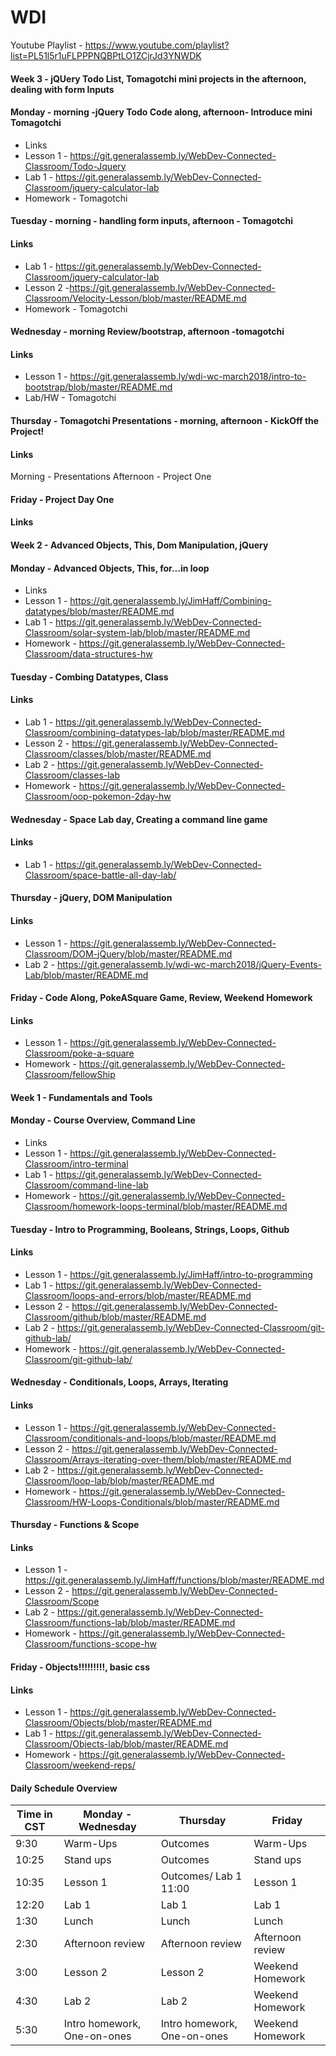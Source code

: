 # WDI 

Youtube Playlist - https://www.youtube.com/playlist?list=PL51l5r1uFLPPPNQBPtLO1ZCjrJd3YNWDK

#### Week 3 - jQUery Todo List, Tomagotchi mini projects in the afternoon, dealing with form Inputs

#### __Monday__ - morning -jQuery Todo Code along, afternoon- Introduce mini Tomagotchi
* Links 
* Lesson 1 - https://git.generalassemb.ly/WebDev-Connected-Classroom/Todo-Jquery
* Lab 1 - https://git.generalassemb.ly/WebDev-Connected-Classroom/jquery-calculator-lab
* Homework - Tomagotchi


#### __Tuesday__ - morning - handling form inputs, afternoon - Tomagotchi

#### Links 

* Lab 1 -  https://git.generalassemb.ly/WebDev-Connected-Classroom/jquery-calculator-lab
* Lesson 2 -https://git.generalassemb.ly/WebDev-Connected-Classroom/Velocity-Lesson/blob/master/README.md
* Homework - Tomagotchi


#### __Wednesday__ - morning Review/bootstrap, afternoon -tomagotchi

#### Links 

* Lesson 1 - https://git.generalassemb.ly/wdi-wc-march2018/intro-to-bootstrap/blob/master/README.md
* Lab/HW - Tomagotchi

#### __Thursday__ - Tomagotchi Presentations - morning, afternoon - KickOff the Project!

#### Links 

Morning - Presentations
Afternoon - Project One


#### __Friday__ - Project Day One

#### Links 



#### Week 2 - Advanced Objects, This, Dom Manipulation, jQuery

#### __Monday__ - Advanced Objects, This, for...in loop

* Links 
* Lesson 1 - https://git.generalassemb.ly/JimHaff/Combining-datatypes/blob/master/README.md
* Lab 1 - https://git.generalassemb.ly/WebDev-Connected-Classroom/solar-system-lab/blob/master/README.md
* Homework - https://git.generalassemb.ly/WebDev-Connected-Classroom/data-structures-hw


#### __Tuesday__ - Combing Datatypes, Class

#### Links 

* Lab 1 -  https://git.generalassemb.ly/WebDev-Connected-Classroom/combining-datatypes-lab/blob/master/README.md
* Lesson 2 - https://git.generalassemb.ly/WebDev-Connected-Classroom/classes/blob/master/README.md
* Lab 2 - https://git.generalassemb.ly/WebDev-Connected-Classroom/classes-lab
* Homework - https://git.generalassemb.ly/WebDev-Connected-Classroom/oop-pokemon-2day-hw

#### __Wednesday__ - Space Lab day, Creating a command line game

#### Links 

* Lab 1 - https://git.generalassemb.ly/WebDev-Connected-Classroom/space-battle-all-day-lab/

#### __Thursday__ - jQuery, DOM Manipulation

#### Links 

* Lesson 1 - https://git.generalassemb.ly/WebDev-Connected-Classroom/DOM-jQuery/blob/master/README.md
* Lab 2 -    https://git.generalassemb.ly/wdi-wc-march2018/jQuery-Events-Lab/blob/master/README.md

#### __Friday__ - Code Along, PokeASquare Game, Review, Weekend Homework

#### Links 

* Lesson 1 - https://git.generalassemb.ly/WebDev-Connected-Classroom/poke-a-square
* Homework - https://git.generalassemb.ly/WebDev-Connected-Classroom/fellowShip



#### Week 1 - Fundamentals and Tools

#### __Monday__ - Course Overview, Command Line

* Links 
* Lesson 1 - https://git.generalassemb.ly/WebDev-Connected-Classroom/intro-terminal
* Lab 1 - https://git.generalassemb.ly/WebDev-Connected-Classroom/command-line-lab
* Homework - https://git.generalassemb.ly/WebDev-Connected-Classroom/homework-loops-terminal/blob/master/README.md


#### __Tuesday__ - Intro to Programming, Booleans, Strings, Loops, Github

#### Links 

* Lesson 1 - https://git.generalassemb.ly/JimHaff/intro-to-programming
* Lab 1 - https://git.generalassemb.ly/WebDev-Connected-Classroom/loops-and-errors/blob/master/README.md
* Lesson 2 - https://git.generalassemb.ly/WebDev-Connected-Classroom/github/blob/master/README.md
* Lab 2 - https://git.generalassemb.ly/WebDev-Connected-Classroom/git-github-lab/
* Homework - https://git.generalassemb.ly/WebDev-Connected-Classroom/git-github-lab/

#### __Wednesday__ - Conditionals, Loops, Arrays, Iterating

#### Links 

* Lesson 1 -  https://git.generalassemb.ly/WebDev-Connected-Classroom/conditionals-and-loops/blob/master/README.md
* Lesson 2 -  https://git.generalassemb.ly/WebDev-Connected-Classroom/Arrays-iterating-over-them/blob/master/README.md
* Lab 2 -     https://git.generalassemb.ly/WebDev-Connected-Classroom/loop-lab/blob/master/README.md
* Homework - https://git.generalassemb.ly/WebDev-Connected-Classroom/HW-Loops-Conditionals/blob/master/README.md

#### __Thursday__ - Functions & Scope

#### Links 

* Lesson 1 -  https://git.generalassemb.ly/JimHaff/functions/blob/master/README.md
* Lesson 2 -  https://git.generalassemb.ly/WebDev-Connected-Classroom/Scope
* Lab 2 -     https://git.generalassemb.ly/WebDev-Connected-Classroom/functions-lab/blob/master/README.md
* Homework -  https://git.generalassemb.ly/WebDev-Connected-Classroom/functions-scope-hw

#### __Friday__ - Objects!!!!!!!!!, basic css

#### Links 

* Lesson 1 -  https://git.generalassemb.ly/WebDev-Connected-Classroom/Objects/blob/master/README.md
* Lab 1 -  https://git.generalassemb.ly/WebDev-Connected-Classroom/Objects-lab/blob/master/README.md
* Homework - https://git.generalassemb.ly/WebDev-Connected-Classroom/weekend-reps/



#### Daily Schedule Overview

Time in CST | Monday - Wednesday | Thursday | Friday |
----- | -------- | ----- | ----- |
9:30  | Warm-Ups | Outcomes | Warm-Ups |
10:25 | Stand ups | Outcomes | Stand ups |
10:35 | Lesson 1  | Outcomes/ Lab 1 11:00 | Lesson 1  |
12:20 | Lab 1     | Lab 1 | Lab 1 |
1:30 | Lunch | Lunch | Lunch |
2:30 | Afternoon review | Afternoon review | Afternoon review |
3:00 | Lesson 2 | Lesson 2 | Weekend Homework |
4:30 | Lab 2 | Lab 2 | Weekend Homework |
5:30 | Intro homework, One-on-ones | Intro homework, One-on-ones | Weekend Homework |  
